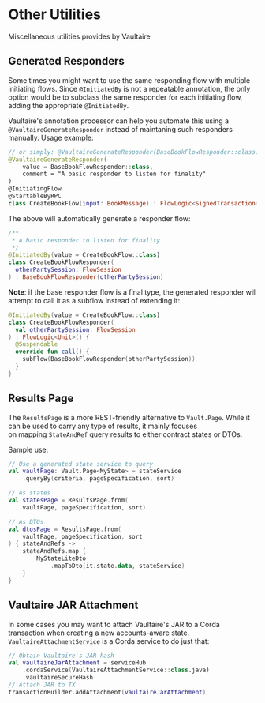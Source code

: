 # Other Utilities

Miscellaneous utilities provides by Vaultaire 

## Generated Responders

Some times you might want to use the same responding flow with multiple initiating flows.
Since `@InitiatedBy` is not a repeatable annotation, the only option would be to subclass 
the same responder for each initiating flow, adding the appropriate `@InitiatedBy`.

Vaultaire's annotation processor can help you automate this using a `@VaultaireGenerateResponder` instead of 
maintaning such responders manually. Usage example:


```kotlin
// or simply: @VaultaireGenerateResponder(BaseBookFlowResponder::class) 
@VaultaireGenerateResponder(
    value = BaseBookFlowResponder::class,
    comment = "A basic responder to listen for finality"
)
@InitiatingFlow
@StartableByRPC
class CreateBookFlow(input: BookMessage) : FlowLogic<SignedTransaction>
```

The above will automatically generate a responder flow:


```kotlin
/**
 * A basic responder to listen for finality
 */
@InitiatedBy(value = CreateBookFlow::class)
class CreateBookFlowResponder(
  otherPartySession: FlowSession
) : BaseBookFlowResponder(otherPartySession)

```

__Note__: if the base responder flow is a final type, the generated responder will attempt to call it as a 
subflow instead of extending it:

```kotlin
@InitiatedBy(value = CreateBookFlow::class)
class CreateBookFlowResponder(
  val otherPartySession: FlowSession
) : FlowLogic<Unit>() {
  @Suspendable
  override fun call() {
    subFlow(BaseBookFlowResponder(otherPartySession))
  }
}
```

## Results Page

The `ResultsPage` is a more REST-friendly alternative to `Vault.Page`. 
While it can be used to carry any type of results, it mainly focuses  
on mapping `StateAndRef` query results to either contract states or DTOs.

Sample use:

```kotlin
// Use a generated state service to query
val vaultPage: Vault.Page<MyState> = stateService
    .queryBy(criteria, pageSpecification, sort)

// As states
val statesPage = ResultsPage.from(
    vaultPage, pageSpecification, sort)

// As DTOs
val dtosPage = ResultsPage.from(
    vaultPage, pageSpecification, sort
) { stateAndRefs ->
    stateAndRefs.map {
        MyStateLiteDto
            .mapToDto(it.state.data, stateService)
    }
}
```

## Vaultaire JAR Attachment

In some cases you may want to attach Vaultaire's JAR to a 
Corda transaction when creating a new accounts-aware state. 
`VaultaireAttachmentService` is a Corda service 
to do just that:

```kotlin
// Obtain Vaultaire's JAR hash
val vaultaireJarAttachment = serviceHub
    .cordaService(VaultaireAttachmentService::class.java)
    .vaultaireSecureHash
// Attach JAR to TX
transactionBuilder.addAttachment(vaultaireJarAttachment)
```
